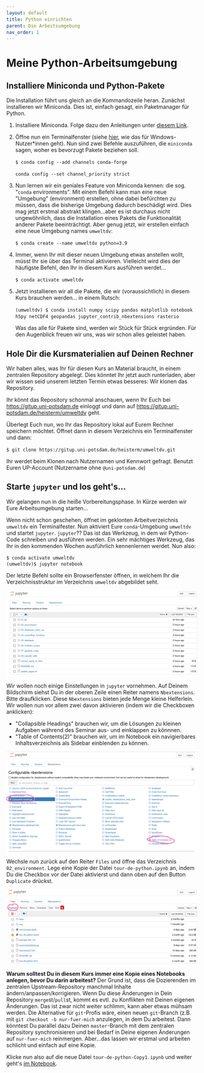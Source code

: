 ```yaml
---
layout: default
title: Python einrichten
parent: Die Arbeitsumgebung
nav_order: 1
---
```


# Meine Python-Arbeitsumgebung

## Installiere Miniconda und Python-Pakete

Die Installation führt uns gleich an die Kommandozeile heran. Zunächst installieren wir Miniconda.
Dies ist, einfach gesagt, ein Paketmanager für Python. 

1. Installiere Miniconda. Folge dazu den Anleitungen unter [diesem Link](https://conda.io/miniconda.html).

2. Öffne nun ein Terminalfenster (siehe [hier](https://www.digitalcitizen.life/open-windows-terminal/), wie das für Windows-Nutzer*innen geht).
   Nun sind zwei Befehle auszuführen, die `miniconda` sagen, woher es bevorzugt Pakete beziehen soll.
   
   `$ conda config --add channels conda-forge`
   
   `conda config --set channel_priority strict`

3. Nun lernen wir ein geniales Feature von Miniconda kennen: die sog. "`conda` environments".
   Mit einem Befehl kann man eine neue "Umgebung" (environment) erstellen, ohne dabei befürchten zu müssen, dass
   die bisherige Umgebung dadurch beschädigt wird. Dies mag jetzt erstmal abstrakt klingen...aber es ist durchaus nicht ungewöhnlich,
   dass die Installation eines Pakets die Funktionalität anderer Pakete beeinträchtigt. Aber genug jetzt, wir erstellen einfach
   eine neue Umgebung names `umweltdv`:
   
   `$ conda create --name umweltdv python=3.9`

5. Immer, wenn Ihr mit dieser neuen Umgebung etwas anstellen wollt, müsst Ihr sie über das Terminal aktivieren. 
   Vielleicht wird dies der häufigste Befehl, den Ihr in diesem Kurs ausführen werdet...
   
   `$ conda activate umweltdv`

6. Jetzt installieren wir all die Pakete, die wir (voraussichtlich) in diesem Kurs brauchen werden... in einem Rutsch:

   `(umweltdv) $ conda install numpy scipy pandas matplotlib notebook h5py netCDF4 geopandas jupyter_contrib_nbextensions rasterio`
   
   Was das alle für Pakete sind, werden wir Stück für Stück ergründen. Für den Augenblick freuen wir uns, was wir schon alles geleistet haben. 

## Hole Dir die Kursmaterialien auf Deinen Rechner

Wir haben alles, was Ihr für diesen Kurs an Material braucht, in einem zentralen Repository abgelegt. Dies könntet Ihr jetzt auch runterladen, 
aber wir wissen seid unserem letzten Termin etwas besseres: Wir klonen das Repository.

Ihr könnt das Repository schonmal anschauen, wenn Ihr Euch bei https://gitup.uni-potsdam.de einloggt und dann auf 
https://gitup.uni-potsdam.de/heisterm/umweltdv geht.

Überlegt Euch nun, wo Ihr das Repository lokal auf Eurem Rechner speichern möchtet. Öffnet dann in diesem Verzeichnis ein Terminalfenster und dann:

`$ git clone https://gitup.uni-potsdam.de/heisterm/umweltdv.git`

Ihr werdet beim Klonen nach Nutzernamen und Kennwort gefragt. Benutzt Euren UP-Account (Nutzername ohne `@uni-potsdam.de`) 


## Starte `jupyter` und los geht's...

Wir gelangen nun in die heiße Vorbereitungsphase. In Kürze werden wir Eure Arbeitsumgebung starten...

Wenn nicht schon geschehen, öffnet im geklonten Arbeitverzeichnis `umweltdv` ein Terminalfester.
Nun aktiviert Eure `conda`-Umgebung `umweltdv` und startet `jupyter`. `jupyter`?? Das ist das Werkzeug, in dem wir 
Python-Code schreiben und ausführen werden. Ein sehr mächtiges Werkzeug, das Ihr in den kommenden Wochen ausführlich
kennenlernen werdet. Nun also:

```
$ conda activate umweltdv
(umweltdv)$ jupyter notebook
```

Der letzte Befehl sollte ein Browserfenster öffnen, in welchem Ihr die Verzeichnisstruktur im Verzeichnis `umweltdv` abgebildet seht.

![1stjupyter](img/1stjupyter.png)

 
Wir wollen noch einige Einstellungen in `jupyter` vornehmen. Auf Deinem Bildschirm 
siehst Du in der oberen Zeile einen Reiter namens `Nbextensions`. Bitte draufklicken.
Diese `Nbextensions` bieten jede Menge kleine Helferlein. Wir wollen nun vor allem
 zwei davon aktivieren (indem wir die Checkboxen anklicken):

- "Collapsible Headings" brauchen wir, um die Lösungen zu kleinen Aufgaben während 
des Seminar aus- und einklappen zu könnnen.
- "Table of Contents(2)" brauchen wir, um im Notebook ein navigierbares 
Inhaltsverzeichnis als Sidebar einblenden zu können.

![nbextensions](img/nbextensions.png)

Wechsle nun zurück auf den Reiter `Files` und öffne das Verzeichnis
`02_environment`. Lege eine Kopie der Datei `tour-de-python.ipynb` an, indem Du
die Checkbox vor der Datei aktivierst und dann oben auf den Button `Duplicate`
drückst.

![duplicate](img/duplicate.png)

**Warum solltest Du in diesem Kurs immer eine Kopie eines Notebooks anlegen, bevor
Du darin arbeitest?** Der Grund ist, dass die Dozierenden im zentralen Upstream-Repository
manchmal Inhalte ändern/anpassen/korrigieren. Wenn Du diese Änderungen in Dein
Repository `merge`st/`pull`st, kommt es evtl. zu Konflikten mit Deinen eigenen Änderungen. Das
ist zwar nicht weiter schlimm, kann aber etwas mühsam werden. Die Alternative für
`git`-Profis wäre, einen neuen `git`-Branch (z.B. mit `git checkout -b nur-fuer-mich`
anzulegen, in dem Du arbeitest. Dann könntest Du parallel dazu Deinen `master`-Branch
mit dem zentralen Repository synchronisieren und bei Bedarf in Deine eigenen Änderungen
auf `nur-fuer-mich` reinmergen. Aber...das lassen wir erstmal und arbeiten schlicht
und einfach auf eine Kopie.

Klicke nun also auf die neue Datei `tour-de-python-Copy1.ipynb` und weiter geht's
[im Notebook](tour-de-python.html). 
